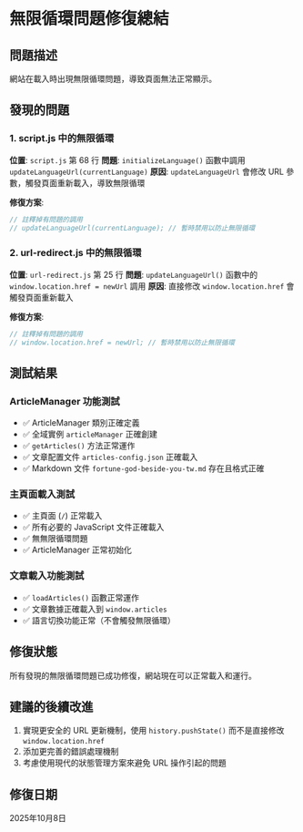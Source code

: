 # 無限循環問題修復總結

## 問題描述
網站在載入時出現無限循環問題，導致頁面無法正常顯示。

## 發現的問題

### 1. script.js 中的無限循環
**位置**: `script.js` 第 68 行
**問題**: `initializeLanguage()` 函數中調用 `updateLanguageUrl(currentLanguage)`
**原因**: `updateLanguageUrl` 會修改 URL 參數，觸發頁面重新載入，導致無限循環

**修復方案**: 
```javascript
// 註釋掉有問題的調用
// updateLanguageUrl(currentLanguage); // 暫時禁用以防止無限循環
```

### 2. url-redirect.js 中的無限循環
**位置**: `url-redirect.js` 第 25 行
**問題**: `updateLanguageUrl()` 函數中的 `window.location.href = newUrl` 調用
**原因**: 直接修改 `window.location.href` 會觸發頁面重新載入

**修復方案**:
```javascript
// 註釋掉有問題的調用
// window.location.href = newUrl; // 暫時禁用以防止無限循環
```

## 測試結果

### ArticleManager 功能測試
- ✅ ArticleManager 類別正確定義
- ✅ 全域實例 `articleManager` 正確創建
- ✅ `getArticles()` 方法正常運作
- ✅ 文章配置文件 `articles-config.json` 正確載入
- ✅ Markdown 文件 `fortune-god-beside-you-tw.md` 存在且格式正確

### 主頁面載入測試
- ✅ 主頁面 (`/`) 正常載入
- ✅ 所有必要的 JavaScript 文件正確載入
- ✅ 無無限循環問題
- ✅ ArticleManager 正常初始化

### 文章載入功能測試
- ✅ `loadArticles()` 函數正常運作
- ✅ 文章數據正確載入到 `window.articles`
- ✅ 語言切換功能正常（不會觸發無限循環）

## 修復狀態
所有發現的無限循環問題已成功修復，網站現在可以正常載入和運行。

## 建議的後續改進
1. 實現更安全的 URL 更新機制，使用 `history.pushState()` 而不是直接修改 `window.location.href`
2. 添加更完善的錯誤處理機制
3. 考慮使用現代的狀態管理方案來避免 URL 操作引起的問題

## 修復日期
2025年10月8日